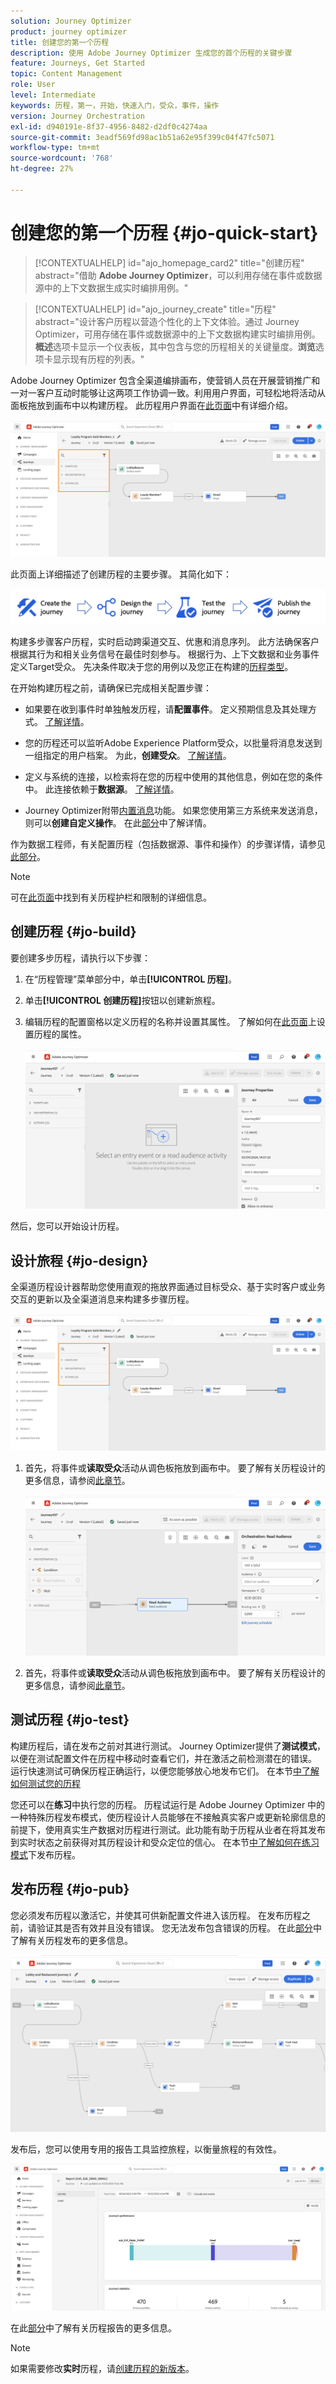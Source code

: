 ```yaml
---
solution: Journey Optimizer
product: journey optimizer
title: 创建您的第一个历程
description: 使用 Adobe Journey Optimizer 生成您的首个历程的关键步骤
feature: Journeys, Get Started
topic: Content Management
role: User
level: Intermediate
keywords: 历程，第一，开始，快速入门，受众，事件，操作
version: Journey Orchestration
exl-id: d940191e-8f37-4956-8482-d2df0c4274aa
source-git-commit: 3eadf569fd98ac1b51a62e95f399c04f47fc5071
workflow-type: tm+mt
source-wordcount: '768'
ht-degree: 27%

---
```


# 创建您的第一个历程 {#jo-quick-start}

>[!CONTEXTUALHELP]
>id="ajo_homepage_card2"
>title="创建历程"
>abstract="借助 **Adobe Journey Optimizer**，可以利用存储在事件或数据源中的上下文数据生成实时编排用例。"

>[!CONTEXTUALHELP]
>id="ajo_journey_create"
>title="历程"
>abstract="设计客户历程以营造个性化的上下文体验。通过 Journey Optimizer，可用存储在事件或数据源中的上下文数据构建实时编排用例。**概述**&#x200B;选项卡显示一个仪表板，其中包含与您的历程相关的关键量度。**浏览**&#x200B;选项卡显示现有历程的列表。"

Adobe Journey Optimizer 包含全渠道编排画布，使营销人员在开展营销推广和一对一客户互动时能够让这两项工作协调一致。利用用户界面，可轻松地将活动从面板拖放到画布中以构建历程。 此历程用户界面在[此页面](journey-ui.md)中有详细介绍。

![历程画布示例](assets/journey38.png)


此页面上详细描述了创建历程的主要步骤。 其简化如下：

![历程创建步骤：创建、设计、测试和发布](assets/journey-creation-process.png)


构建多步骤客户历程，实时启动跨渠道交互、优惠和消息序列。 此方法确保客户根据其行为和相关业务信号在最佳时刻参与。 根据行为、上下文数据和业务事件定义Target受众。 先决条件取决于您的用例以及您正在构建的[历程类型](entry-management.md#types-of-journeys)。

在开始构建历程之前，请确保已完成相关配置步骤：

* 如果要在收到事件时单独触发历程，请&#x200B;**配置事件**。 定义预期信息及其处理方式。 [了解详情](../event/about-events.md)。

<!--   ![](assets/jo-event7bis.png)  -->

* 您的历程还可以监听Adobe Experience Platform受众，以批量将消息发送到一组指定的用户档案。 为此，**创建受众**。 [了解详情](../audience/about-audiences.md)。

<!--   ![](assets/segment2.png)  -->

* 定义与系统的连接，以检索将在您的历程中使用的其他信息，例如在您的条件中。 此连接依赖于&#x200B;**数据源**。 [了解详情](../datasource/about-data-sources.md)。

<!--   ![](assets/jo-datasource.png)  -->

* Journey Optimizer附带[内置消息](../building-journeys/journeys-message.md)功能。 如果您使用第三方系统来发送消息，则可以&#x200B;**创建自定义操作**。 在此[部分](../action/action.md)中了解详情。

<!--    ![](assets/custom2.png)  -->


作为数据工程师，有关配置历程（包括数据源、事件和操作）的步骤详情，请参见[此部分](../configuration/about-data-sources-events-actions.md)。


>[!NOTE]
>
>可在[此页面](../start/guardrails.md)中找到有关历程护栏和限制的详细信息。

## 创建历程 {#jo-build}

要创建多步历程，请执行以下步骤：

1. 在“历程管理”菜单部分中，单击&#x200B;**[!UICONTROL 历程]**。

1. 单击&#x200B;**[!UICONTROL 创建历程]**&#x200B;按钮以创建新旅程。

1. 编辑历程的配置窗格以定义历程的名称并设置其属性。 了解如何在[此页面](journey-properties.md)上设置历程的属性。

   ![](assets/jo-properties.png)

然后，您可以开始设计历程。

## 设计旅程 {#jo-design}

全渠道历程设计器帮助您使用直观的拖放界面通过目标受众、基于实时客户或业务交互的更新以及全渠道消息来构建多步骤历程。

![](assets/journey38.png)

1. 首先，将事件或&#x200B;**读取受众**&#x200B;活动从调色板拖放到画布中。 要了解有关历程设计的更多信息，请参阅[此章节](using-the-journey-designer.md)。

   ![](assets/read-segment.png)

1. 首先，将事件或&#x200B;**读取受众**&#x200B;活动从调色板拖放到画布中。 要了解有关历程设计的更多信息，请参阅[此章节](using-the-journey-designer.md)。

## 测试历程 {#jo-test}

构建历程后，请在发布之前对其进行测试。 Journey Optimizer提供了&#x200B;**测试模式**，以便在测试配置文件在历程中移动时查看它们，并在激活之前检测潜在的错误。 运行快速测试可确保历程正确运行，以便您能够放心地发布它们。 在本节[中了解如何测试您的历程](testing-the-journey.md)

您还可以在&#x200B;**练习**&#x200B;中执行您的历程。 历程试运行是 Adobe Journey Optimizer 中的一种特殊历程发布模式，使历程设计人员能够在不接触真实客户或更新轮廓信息的前提下，使用真实生产数据对历程进行测试。此功能有助于历程从业者在将其发布到实时状态之前获得对其历程设计和受众定位的信心。 在本节[中了解如何在练习模式](journey-dry-run.md)下发布历程。

## 发布历程 {#jo-pub}

您必须发布历程以激活它，并使其可供新配置文件进入该历程。 在发布历程之前，请验证其是否有效并且没有错误。 您无法发布包含错误的历程。 在此[部分](publishing-the-journey.md)中了解有关历程发布的更多信息。

![](assets/jo-journeyuc2_32bis.png)

发布后，您可以使用专用的报告工具监控旅程，以衡量旅程的有效性。

![](assets/jo-dynamic_report_journey_12.png)

在此[部分](../reports/live-report.md)中了解有关历程报告的更多信息。

>[!NOTE]
>
>如果需要修改&#x200B;**实时**&#x200B;历程，请[创建历程的新版本](journey-ui.md#journey-versions)。
